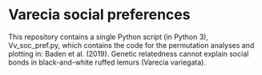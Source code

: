# Varecia social preferences

This repository contains a single Python script (in Python 3), Vv_soc_pref.py, which contains the code for the permutation analyses and plotting in: Baden et al. (2019). Genetic relatedness cannot explain social bonds in black-and-white ruffed lemurs (Varecia variegata).
